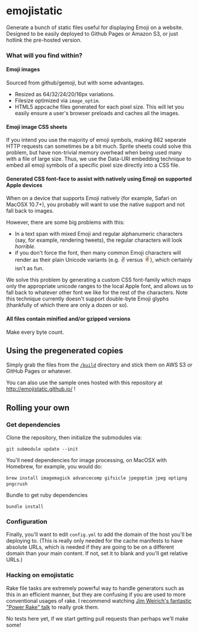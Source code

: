 emojistatic
===========

Generate a bunch of static files useful for displaying Emoji on a website.  Designed to be easily deployed to Github Pages or Amazon S3, or just hotlink the pre-hosted version.

### What will you find within?

#### Emoji images

Sourced from github/gemoji, but with some advantages.

 - Resized as 64/32/24/20/16px variations.
 - Filesize optimized via `image_optim`.
 - HTML5 appcache files generated for each pixel size.  This will let you easily ensure a user's browser preloads and caches all the images.
 
#### Emoji image CSS sheets
 
If you intend you use the majority of emoji symbols, making 862 seperate HTTP requests can sometimes be a bit much.  Sprite sheets could solve this problem, but have non-trivial memory overhead when being used many with a file of large size.  Thus, we use the Data-URI embedding technique to embed all emoji symbols of a specific pixel size directly into a CSS file.

#### Generated CSS font-face to assist with natively using Emoji on supported Apple devices

When on a device that supports Emoji natively (for example, Safari on MacOSX 10.7+), you probably will want to use the native support and not fall back to images.

However, there are some big problems with this:

 - In a text span with mixed Emoji and regular alphanumeric characters (say, for example, rendering tweets), the regular characters will look _horrible_.
 - if you don't force the font, then many common Emoji characters will render as their plain Unicode variants (e.g. &#x270c; versus ![native](build/images/16/270c.png)), which certainly isn't as fun.
 
We solve this problem by generating a custom CSS font-family which maps only the appropriate unicode ranges to the local Apple font, and allows us to fall back to whatever other font we like for the rest of the characters.  Note this technique currently doesn't support double-byte Emoji glyphs (thankfully of which there are only a dozen or so).

<!-- TBD
#### Vendored copies of the js-emoji library

Since it's pretty awesome and you'll probably end up wanting to use it in conjunction with the above anyhow.
-->

#### All files contain minified and/or gzipped versions

Make every byte count. 

Using the pregenerated copies
-----------------------------

Simply grab the files from the [`/build`](/build) directory and stick them on AWS S3 or GitHub Pages or whatever.

You can also use the sample ones hosted with this repository at http://emojistatic.github.io/ !

Rolling your own
----------------

### Get dependencies

Clone the repository, then initialize the submodules via:

    git submodule update --init

You'll need dependencies for image processing, on MacOSX with Homebrew, for example, you would do:

    brew install imagemagick advancecomp gifsicle jpegoptim jpeg optipng pngcrush

Bundle to get ruby dependencies

    bundle install

### Configuration
Finally, you'll want to edit `config.yml` to add the domain of the host you'll be deploying to.  (This is really only needed for the cache manifests to have absolute URLs, which is needed if they are going to be on a different domain than your main content.  If not, set it to blank and you'll get relative URLs.)

### Hacking on emojistatic

Rake file tasks are extremely powerful way to handle generators such as this in an efficient manner, but they are confusing if you are used to more conventional usages of rake.  I recommend watching [Jim Weirich's fantastic "Power Rake" talk][1] to really grok them.

No tests here yet, if we start getting pull requests than perhaps we'll make some!

[1]: http://www.confreaks.com/videos/988-goruco2012-power-rake
